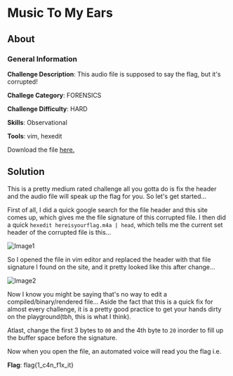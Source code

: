 # Music To My Ears
## About

### General Information

__Challenge Description__: This audio file is supposed to say the flag, but it's corrupted!

__Challege Category__: FORENSICS

__Challenge Difficulty__: HARD

__Skills__: Observational

__Tools__: vim, hexedit

Download the file [here.](https://mega.nz/#!jexRzTzD!Fd3tD8ZcLquXJrsycMFUzozC9MHqaG-srUBfGREtL-0)

## Solution

This is a pretty medium rated challenge all you gotta do is fix the header and the audio file will speak up the flag for you. So let's get started...

First of all, I did a quick google search for the file header and this site comes up, which gives me the file signature of this corrupted file. I then did a quick ```hexedit hereisyourflag.m4a | head```, which tells me the current set header of the corrupted file is this...

![Image1]()

So I opened the file in vim editor and replaced the header with that file signature I found on the site, and it pretty looked like this after change...

![Image2]()

Now I know you might be saying that's no way to edit a compiled/binary/rendered file... Aside the fact that this is a quick fix for almost every challenge, it is a pretty good practice to get your hands dirty on the playground(tbh, this is what I think).

Atlast, change the first 3 bytes to ```00``` and the 4th byte to ```20``` inorder to fill up the buffer space before the signature.

Now when you open the file, an automated voice will read you the flag i.e.

__Flag__: flag{1_c4n_f1x_it}

